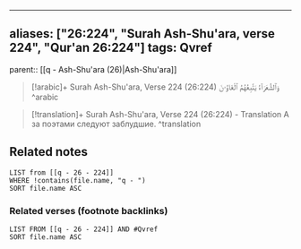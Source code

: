 
---
aliases: ["26:224", "Surah Ash-Shu'ara, verse 224", "Qur'an 26:224"]
tags: Qvref
---

parent:: [[q - Ash-Shu'ara (26)|Ash-Shu'ara]]

> [!arabic]+ Surah Ash-Shu'ara, Verse 224 (26:224)
> <span class="quran-arabic">وَٱلشُّعَرَآءُ يَتَّبِعُهُمُ ٱلْغَاوُۥنَ</span>
^arabic

> [!translation]+ Surah Ash-Shu'ara, Verse 224 (26:224) - Translation
> А за поэтами следуют заблудшие.
^translation



## Related notes
```dataview
LIST from [[q - 26 - 224]]
WHERE !contains(file.name, "q - ")
SORT file.name ASC
```

### Related verses (footnote backlinks)
```dataview
LIST FROM [[q - 26 - 224]] AND #Qvref
SORT file.name ASC
```

